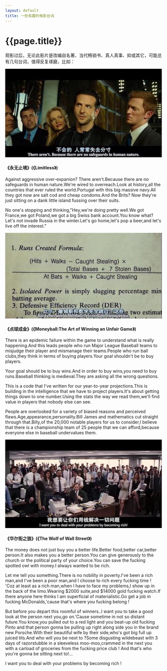 ```yaml
---
layout: default
title: 一些有趣的电影台词
---
```

{{page.title}}
====================

观影过后，无论此影片是改编自名著、当代畅销书、真人真事、抑或其它，可能总有几句台词，值得反复琢磨，比如：

<img src="/images/posts/2019-02-21/Limitless.jpg">

#### 《永无止境》(《Limitless》) 
Against aggressive over-expanion? There aren't.Because there are no safeguards in human nature.We're wired to overreach.Look at history,all the countries that ever ruled the world.Portugal with this big massive navy.All they got now are salt cod and cheap condoms.And the Brits? Now they're just sitting on a dank little island fussing over their suits.

No one's stopping and thinking,"Hey,we're doing pretty well.We got France,we got Poland,we got a big Swiss bank account.You know what? Let's not invade Russia in the winter.Let's go home,let's pop a beer,and let's live off the interest." 

<img src="/images/posts/2019-02-21/Moneyball_The_Art_of_Winning_an_Unfair_Game.jpg">

#### 《点球成金》(《Moneyball:The Art of Winning an Unfair Game》)   
There is an epidemic failure within the game to understand what is really happening.And this leads people who run Major League Baseball teams to misjudge their player and mismanage their teams.People who run ball clubs,they think in terms of buying players.Your goal shouldn't be to buy players.

Your goal should be to buy wins.And in order to buy wins,you need to buy runs.Baseball thinking is medieval.They are asking all the wrong questions.

This is a code that I've written for our year-to-year projections.This is building in the intelligence that we have to project players.It's about getting things down to one number.Using the stats the way we read them,we'll find value in players that nobody else can see.

People are overlooked for a variety of biased reasons and perceived flaws.Age,appearance,personality.Bill James and mathematics cut straight through that.Billy,of the 20,000 notable players for us to consider,I believe that there is a championship team of 25 people that we can afford,because everyone else in baseball undervalues them.

<img src="/images/posts/2019-02-21/The_Wolf_of_Wall_Street.jpg">

#### 《华尔街之狼》(《The Wolf of Wall Street》) 
The money does not just buy you a better life.Better food,better car,better person.It also makes you a better person.You can give generously to the church or the political party of your choice.You can save the fucking spotted owl with money.I always wanted to be rich.

Let me tell you something.There is no nobility in poverty.I've been a rich man,and I've been a poor man,and I choose to rich every fucking time ! 'Coz at least as a rich man,when I have to face my problems,I show up in the back of the limo.Wearing $2000 suite,and $14000 gold fucking watch.If there anyone here thinks I am superficial of materialistic.Go get a job in fucking McDonalds,'cause that's where you fucking belong ! 

But before you depart this roomful of winners..I want you to take a good look at the person next you,go on.'Cause sometime in not so distant future.You know,you pulled out to a red light and you beat-up old fucking Pinto and that person gonna be pulling up right along side you in the brand new Porsche.With their beautiful wife by their side,who's got big full up juiced tits.And who will you be next to ?Some disgusting wildebeast with 3 days of razorstubble in a sleeveless moo-moo,crammed in the next you with a carload of groceries from the fucking price club ! And that's who you're gonna be sitting next to!...

I want you to deal with your problems by becoming rich !
